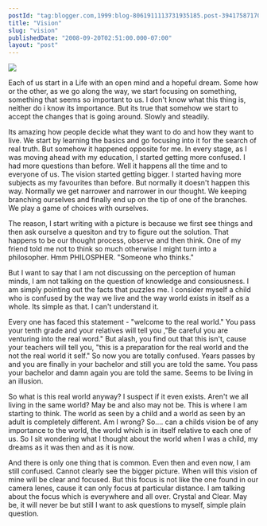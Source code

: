 ```yaml
---
postId: "tag:blogger.com,1999:blog-8061911113731935185.post-3941758717064493011"
title: "Vision"
slug: "vision"
publishedDate: "2008-09-20T02:51:00.000-07:00"
layout: "post"
---
```


[![](http://4.bp.blogspot.com/_UYUaEitRq54/SNTIHAIxmgI/AAAAAAAAADI/UDJxzl90zqU/s320/DSC00057.JPG)](http://4.bp.blogspot.com/_UYUaEitRq54/SNTIHAIxmgI/AAAAAAAAADI/UDJxzl90zqU/s1600-h/DSC00057.JPG)

Each of us start in a Life with an open mind and a hopeful dream. Some how or
the other, as we go along the way, we start focusing on something, something
that seems so important to us. I don't know what this thing is, neither do i
know its importance. But its true that somehow we start to accept the changes
that is going around. Slowly and steadily.

  

Its amazing how people decide what they want to do and how they want to live.
We start by learning the basics and go focusing into it for the search of real
truth. But somehow it happened opposite for me. In every stage, as I was
moving ahead with my education, I started getting more confused. I had more
questions than before. Well it happens all the time and to everyone of us. The
vision started getting bigger. I started having more subjects as my favourites
than before. But normally it doesn't happen this way. Normally we get narrower
and narrower in our thought. We keeping branching ourselves and finally end up
on the tip of one of the branches. We play a game of choices with ourselves.

  

The reason, I start writing with a picture is because we first see things and
then ask ourselve a quesiton and try to figure out the solution. That happens
to be our thought process, observe and then think. One of my friend told me
not to think so much otherwise I might turn into a philosopher. Hmm
PHILOSPHER. "Someone who thinks."

  

But I want to say that I am not discussing on the perception of human minds, I
am not talking on the question of knowledge and consiousness. I am simply
pointing out the facts that puzzles me. I consider myself a child who is
confused by the way we live and the way world exists in itself as a whole. Its
simple as that. I can't understand it.

  

Every one has faced this statement - "welcome to the real world." You pass
your tenth grade and your relatives will tell you ,"Be careful you are
venturing into the real word." But alash, you find out that this isn't, cause
your teachers will tell you, "this is a preparation for the real world and the
not the real world it self." So now you are totally confused. Years passes by
and you are finally in your bachelor and still you are told the same. You pass
your bachelor and damn again you are told the same. Seems to be living in an
illusion.

  

So what is this real world anyway? I suspect if it even exists. Aren't we all
living in the same world? May be and also may not be. This is where I am
starting to think. The world as seen by a child and a world as seen by an
adult is completely different. Am I wrong? So.... can a childs vision be of
any importance to the world, the world which is in itself relative to each one
of us. So I sit wondering what I thought about the world when I was a child,
my dreams as it was then and as it is now.

  

And there is only one thing that is common. Even then and even now, I am still
confused. Cannot clearly see the bigger picture. When will this vision of mine
will be clear and focused. But this focus is not like the one found in our
camera lenes, cause it can only focus at particular distance. I am talking
about the focus which is everywhere and all over. Crystal and Clear. May be,
it will never be but still I want to ask questions to myself, simple plain
question.

  

  

